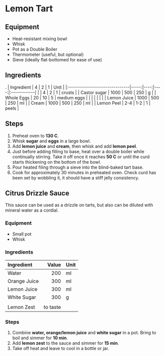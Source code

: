 # Lemon Tart

## Equipment

* Heat-resistant mixing bowl
* Whisk
* Pot as a Double Boiler
* Thermometer (useful, but optional)
* Sieve (ideally flat-bottomed for ease of use)
  

## Ingredients

 .
| Ingredient                     |    4 |   2 |   1 | Unit        |
|:-------------------------------|-----:|----:|----:|:------------|
| [](PieCrust/SweetTartCrust.md) |    4 |   2 |   1 | crusts      |
| Castor sugar                   | 1000 | 500 | 250 | g           |
| Whole Eggs                     |   20 |  10 |   5 | medium eggs |
|                                |      |     |     |             |
| Lemon Juice                    | 1000 | 500 | 250 | ml          |
| Cream                          | 1000 | 500 | 250 | ml          |
| Lemon Peel                     |  2-4 | 1-2 |   1 | peels       |

## Steps

1. Preheat oven to **130 C**.
2. Whisk **sugar** and **eggs** in a large bowl.
3. Add **lemon juice** and **cream**, then whisk and add **lemon peel**.
4. Just before adding filling to base, heat over a double boiler while continually stirring. Take it off once it reaches **50 C**  or until the curd starts thickening on the bottom of the bowl.
5. Pour heated filing through a sieve into the blind-baked tart base.
6. Cook for approximately 30 minutes in preheated oven. Check curd has been set by wobbling it, it should have a stiff jelly consistency.
   

## Citrus Drizzle Sauce

This sauce can be used as a drizzle on tarts, but also can be diluted with mineral water as a cordial.

### Equipment

* Small pot
* Whisk

### Ingredients

| Ingredient   |    Value | Unit |
|:-------------|---------:|:-----|
| Water        |      200 | ml   |
| Orange Juice |      300 | ml   |
| Lemon Juice  |      300 | ml   |
| White Sugar  |      300 | g    |
|              |          |      |
| Lemon Zest   | to taste |      |

### Steps

1. Combine **water, orange/lemon juice** and **white sugar** in a pot. Bring to boil and simmer for **10 min**.
2. Add **lemon zest** to the sauce and simmer for **15 min**.
3. Take off heat and leave to cool in a bottle or jar.
